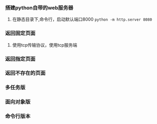 ### 搭建python自带的web服务器
1. 在静态目录下,命令行，启动默认端口8000 `python -m http.server 8080`
### 返回固定页面
1. 使用tcp传输协议，使用tcp服务端
### 返回指定页面
### 返回不存在的页面
### 多任务版
### 面向对象版
### 命令行版本
